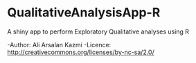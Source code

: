 QualitativeAnalysisApp-R
========================

A shiny app to perform Exploratory Qualitative analyses using R

-Author: Ali Arsalan Kazmi
-Licence: http://creativecommons.org/licenses/by-nc-sa/2.0/
